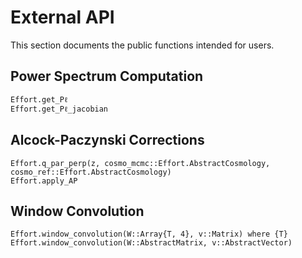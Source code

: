 # External API

This section documents the public functions intended for users.

## Power Spectrum Computation

```@docs
Effort.get_Pℓ
Effort.get_Pℓ_jacobian
```

## Alcock-Paczynski Corrections

```@docs
Effort.q_par_perp(z, cosmo_mcmc::Effort.AbstractCosmology, cosmo_ref::Effort.AbstractCosmology)
Effort.apply_AP
```

## Window Convolution

```@docs
Effort.window_convolution(W::Array{T, 4}, v::Matrix) where {T}
Effort.window_convolution(W::AbstractMatrix, v::AbstractVector)
```
